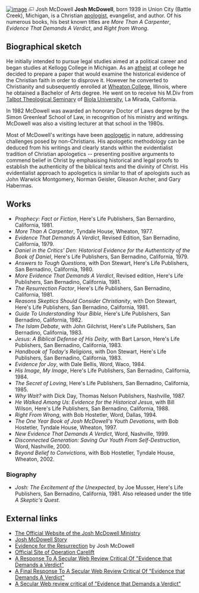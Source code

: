 [![image](images/thumb/1/16/Mcdowell.jpg/180px-Mcdowell.jpg)](http://www.theopedia.com/File:Mcdowell.jpg)
[![image](data:image/png;base64,iVBORw0KGgoAAAANSUhEUgAAAA8AAAALCAAAAACFLIiAAAAAAnRSTlMA/1uRIrUAAABPSURBVAjXY/j///+5vXDwjAHIr26ZAgXZe8H8a/+hoIcw/9nevdVL9+79DuPvzQYZFPUezu8BMZLXgkExnD8HAu6hqv//n+HZVjD4DuUDAKlChD3fj6aPAAAAAElFTkSuQmCC)](http://www.theopedia.com/File:Mcdowell.jpg "Enlarge")
Josh McDowell
**Josh McDowell**, born 1939 in Union City (Battle Creek),
Michigan, is a Christian [apologist](Apologetics "Apologetics"),
evangelist, and author. Of his numerous books, his best known
titles are *More Than A Carpenter*,
*Evidence That Demands A Verdict*, and *Right from Wrong*.

## Biographical sketch

He initially intended to pursue legal studies aimed at a political
career and began studies at Kellogg College in Michigan. As an
[atheist](Atheism "Atheism") at college he decided to prepare a
paper that would examine the historical evidence of the Christian
faith in order to disprove it. However he converted to Christianity
and subsequently enrolled at
[Wheaton College](Wheaton_College "Wheaton College"), Illinois,
where he obtained a Bachelor of Arts degree. He went on to receive
his M.Div from
[Talbot Theological Seminary](Talbot_School_of_Theology "Talbot School of Theology")
of [Biola University](Biola_University "Biola University"), La
Mirada, California.

In 1982 McDowell was awarded an honorary Doctor of Laws degree by
the Simon Greenleaf School of Law, in recognition of his ministry
and writings. McDowell was also a visiting lecturer at that school
in the 1980s.

Most of McDowell's writings have been
[apologetic](Apologetics "Apologetics") in nature, addressing
challenges posed by non-Christians. His apologetic methodology can
be deduced from his writings and clearly stands within the
evidentialist tradition of Christian apologetics -- presenting
positive arguments to commend belief in Christ by emphasising
historical and legal proofs to establish the authenticity of the
biblical texts and the divinity of Christ. His evidentialist
approach to apologetics is similar to that of apologists such as
John Warwick Montgomery, Norman Geisler, Gleason Archer, and Gary
Habermas.

## Works

-   *Prophecy: Fact or Fiction*, Here's Life Publishers, San
    Bernardino, California, 1981.
-   *More Than A Carpenter*, Tyndale House, Wheaton, 1977.
-   *Evidence That Demands A Verdict*, Revised Edition, San
    Bernadino, California, 1979.
-   *Daniel in the Critics' Den: Historical Evidence for the Authenticity of the Book of Daniel*,
    Here's Life Publishers, San Bernadino, California, 1979.
-   *Answers to Tough Questions*, with Don Stewart, Here's Life
    Publishers, San Bernadino, California, 1980.
-   *More Evidence That Demands A Verdict*, Revised edition, Here's
    Life Publishers, San Bernadino, California, 1981.
-   *The Resurrection Factor*, Here's Life Publishers, San
    Bernadino, California, 1981.
-   *Reasons Skeptics Should Consider Christianity*, with Don
    Stewart, Here's Life Publishers, San Bernadino, California, 1981.
-   *Guide To Understanding Your Bible*, Here's Life Publishers,
    San Bernadino, California, 1982.
-   *The Islam Debate*, with John Gilchrist, Here's Life
    Publishers, San Bernadino, California, 1983.
-   *Jesus: A Biblical Defense of His Deity*, with Bart Larson,
    Here's Life Publishers, San Bernadino, California, 1983.
-   *Handbook of Today's Religions*, with Don Stewart, Here's Life
    Publishers, San Bernadino, California, 1983.
-   *Evidence for Joy*, with Dale Bellis, Word, Waco, 1984.
-   *His Image, My Image*, Here's Life Publishers, San Bernadino,
    California, 1984.
-   *The Secret of Loving*, Here's Life Publishers, San Bernadino,
    California, 1985.
-   *Why Wait?* with Dick Day, Thomas Nelson Publishers, Nashville,
    1987.
-   *He Walked Among Us: Evidence for the Historical Jesus*, with
    Bill Wilson, Here's Life Publishers, San Bernadino, California,
    1988.
-   *Right From Wrong*, with Bob Hostetler, Word, Dallas, 1994.
-   *The One Year Book of Josh McDowell's Youth Devotions*, with
    Bob Hostetler, Tyndale House, Wheaton, 1997.
-   *New Evidence That Demands A Verdict*, Word, Nashville, 1999.
-   *Disconnected Generation: Saving Our Youth From Self-Destruction*,
    Word, Nashville, 2000.
-   *Beyond Belief to Convictions*, with Bob Hostetler, Tyndale
    House, Wheaton, 2002.

### Biography

-   *Josh: The Excitement of the Unexpected*, by Joe Musser, Here's
    Life Publishers, San Bernadino, California, 1981. Also released
    under the title *A Skeptic's Quest*.

## External links

-   [The Official Website of the Josh McDowell Ministry](http://www.josh.org/)
-   [Josh McDowell Story](http://www.christianstoriesonline.com/josh_mcdowell.html)
-   [Evidence for the Resurrection](http://www.leaderu.com/everystudent/easter/articles/josh2.html)
    by Josh McDowell
-   [Official Site of Operation Carelift](http://www.operationcarelift.org/default.cfm)
-   [A Response To A Secular Web Review Critical Of "Evidence that Demands a Verdict"](http://www.tektonics.org/lp/lowder02.html)
-   [A Final Response To A Secular Web Review Critical Of "Evidence that Demands A Verdict"](http://www.tektonics.org/lp/lowder03.html)
-   [A Secular Web review critical of "Evidence that Demands a Verdict"](http://www.infidels.org/library/modern/jeff_lowder/jury/)



